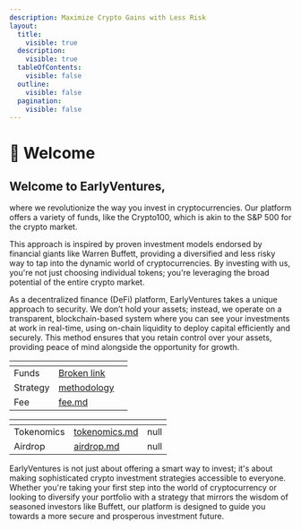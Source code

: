 ```yaml
---
description: Maximize Crypto Gains with Less Risk
layout:
  title:
    visible: true
  description:
    visible: true
  tableOfContents:
    visible: false
  outline:
    visible: false
  pagination:
    visible: false
---
```


# 👋 Welcome

## Welcome to EarlyVentures,&#x20;

where we revolutionize the way you invest in cryptocurrencies. Our platform offers a variety of funds, like the Crypto100, which is akin to the S\&P 500 for the crypto market.&#x20;

This approach is inspired by proven investment models endorsed by financial giants like Warren Buffett, providing a diversified and less risky way to tap into the dynamic world of cryptocurrencies. By investing with us, you're not just choosing individual tokens; you're leveraging the broad potential of the entire crypto market.

As a decentralized finance (DeFi) platform, EarlyVentures takes a unique approach to security. We don’t hold your assets; instead, we operate on a transparent, blockchain-based system where you can see your investments at work in real-time, using on-chain liquidity to deploy capital efficiently and securely. This method ensures that you retain control over your assets, providing peace of mind alongside the opportunity for growth.





<table data-view="cards"><thead><tr><th></th><th data-type="content-ref"></th><th data-type="files"></th></tr></thead><tbody><tr><td>Funds</td><td><a href="broken-reference">Broken link</a></td><td></td></tr><tr><td>Strategy</td><td><a href="funds/methodology/">methodology</a></td><td></td></tr><tr><td>Fee</td><td><a href="funds/fee.md">fee.md</a></td><td></td></tr></tbody></table>

<table data-card-size="large" data-view="cards"><thead><tr><th></th><th data-hidden data-type="content-ref"></th><th data-hidden data-type="rating" data-max="5"></th></tr></thead><tbody><tr><td>Tokenomics</td><td><a href="tokens/tokenomics.md">tokenomics.md</a></td><td>null</td></tr><tr><td>Airdrop</td><td><a href="tokens/airdrop.md">airdrop.md</a></td><td>null</td></tr></tbody></table>

EarlyVentures is not just about offering a smart way to invest; it's about making sophisticated crypto investment strategies accessible to everyone. Whether you're taking your first step into the world of cryptocurrency or looking to diversify your portfolio with a strategy that mirrors the wisdom of seasoned investors like Buffett, our platform is designed to guide you towards a more secure and prosperous investment future.



